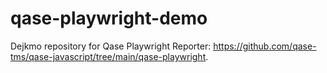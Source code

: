 # qase-playwright-demo
Dejkmo repository for Qase Playwright Reporter: https://github.com/qase-tms/qase-javascript/tree/main/qase-playwright.
